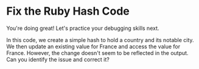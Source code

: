 # Fix the Ruby Hash Code

You're doing great! Let's practice your debugging skills next.

In this code, we create a simple hash to hold a country and its notable city. We then update an existing value for France and access the value for France. However, the change doesn't seem to be reflected in the output. Can you identify the issue and correct it?